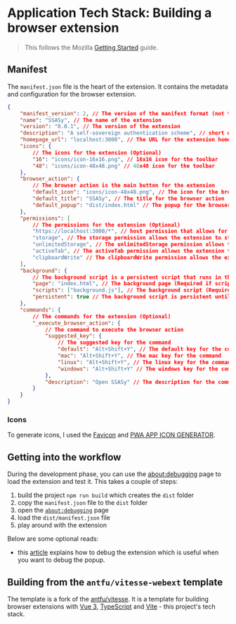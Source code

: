 # Application Tech Stack: Building a browser extension

> This follows the Mozilla [Getting Started](https://developer.mozilla.org/en-US/docs/Mozilla/Add-ons/WebExtensions/Your_first_WebExtension) guide.

## Manifest

The `manifest.json` file is the heart of the extension. It contains the metadata and configuration for the browser extension.

```json
{
	"manifest_version": 2, // The version of the manifest format (not the extension).
	"name": "SSASy", // The name of the extension
	"version": "0.0.1", // The version of the extension
	"description": "A self-sovereign authentication scheme", // short description (Optional)
	"homepage_url": "localhost:3000", // The URL for the extension homepage (Optional)
	"icons": {
		// The icons for the extension (Optional)
		"16": "icons/icon-16x16.png", // 16x16 icon for the toolbar
		"48": "icons/icon-48x48.png" // 48x48 icon for the toolbar
	},
	"browser_action": {
		// The browser action is the main button for the extension
		"default_icon": "icons/icon-48x48.png", // The icon for the browser action
		"default_title": "SSASy", // The title for the browser action
		"default_popup": "dist/index.html" // The popup for the browser action
	},
	"permissions": [
		// The permissions for the extension (Optional)
		"https://localhost:3000/*", // host permission that allows for special privileges for urls that match the pattern (see [host permissions](https://developer.mozilla.org/en-US/docs/Mozilla/Add-ons/WebExtensions/manifest.json/permissions#host_permissions))
		"storage", // The storage permission allows the extension to store data
		"unlimitedStorage", // The unlimitedStorage permission allows the extension to store unlimited data
		"activeTab", // The activeTab permission allows the extension to access the active tab
		"clipboardWrite" // The clipboardWrite permission allows the extension to write to the clipboard
	],
	"background": {
		// The background script is a persistent script that runs in the background (Optional)
		"page": "index.html", // The background page (Required if scripts is not specified)
		"scripts": ["background.js"], // The background script (Required if page is not specified)
		"persistent": true // The background script is persistent until the extension is disabled or uninstalled or the browser is closed
	},
	"commands": {
		// The commands for the extension (Optional)
		"_execute_browser_action": {
			// The command to execute the browser action
			"suggested_key": {
				// The suggested key for the command
				"default": "Alt+Shift+Y", // The default key for the command
				"mac": "Alt+Shift+Y", // The mac key for the command
				"linux": "Alt+Shift+Y", // The linux key for the command
				"windows": "Alt+Shift+Y" // The windows key for the command
			},
			"description": "Open SSASy" // The description for the command
		}
	}
}
```

### Icons

To generate icons, I used the [Favicon](https://favicon.io/) and [PWA APP ICON GENERATOR](https://tools.crawlink.com/tools/pwa-icon-generator/).

## Getting into the workflow

During the development phase, you can use the [about:debugging](about:debugging#/runtime/this-firefox) page to load the extension and test it. This takes a couple of steps:

1. build the project `npm run build` which creates the `dist` folder
2. copy the `manifest.json` file to the `dist` folder
3. open the [`about:debugging`](about:debugging#/runtime/this-firefox) page
4. load the `dist/manifest.json` file
5. play around with the extension

Below are some optional reads:

- this [article](https://extensionworkshop.com/documentation/develop/debugging/#debugging-popups) explains how to debug the extension which is useful when you want to debug the popup.

## Building from the `antfu/vitesse-webext` template

The template is a fork of the [antfu/vitesse](https://github.com/antfu/vitesse-webext). It is a template for building browser extensions with [Vue 3](https://v3.vuejs.org/), [TypeScript](https://www.typescriptlang.org/) and [Vite](https://vitejs.dev/) - this project's tech stack.
